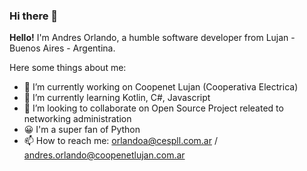 ### Hi there 👋

**Hello!** I'm Andres Orlando, a humble software developer from Lujan - Buenos Aires - Argentina. 

Here some things about me:

- 🔭 I’m currently working on Coopenet Lujan (Cooperativa Electrica)
- 🌱 I’m currently learning Kotlin, C#, Javascript
- 👯 I’m looking to collaborate on Open Source Project releated to networking administration
- 😀 I'm a super fan of Python
- 📫 How to reach me: orlandoa@cespll.com.ar / andres.orlando@coopenetlujan.com.ar

